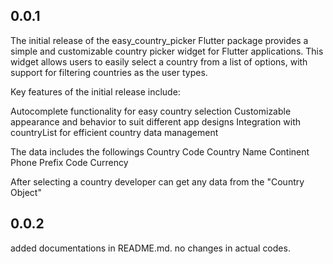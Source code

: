 ## 0.0.1

The initial release of the easy_country_picker Flutter package provides a simple and customizable country picker widget for Flutter applications. This widget allows users to easily select a country from a list of options, with support for filtering countries as the user types.

Key features of the initial release include:

Autocomplete functionality for easy country selection
Customizable appearance and behavior to suit different app designs
Integration with countryList for efficient country data management

The data includes the followings
Country Code
Country Name
Continent
Phone Prefix Code
Currency

After selecting a country developer can get any data from the "Country Object"

## 0.0.2
added documentations in README.md. no changes in actual codes.
